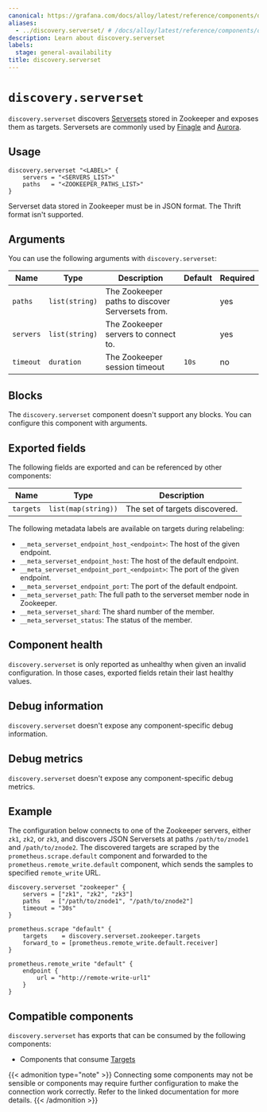 ```yaml
---
canonical: https://grafana.com/docs/alloy/latest/reference/components/discovery/discovery.serverset/
aliases:
  - ../discovery.serverset/ # /docs/alloy/latest/reference/components/discovery.serverset/
description: Learn about discovery.serverset
labels:
  stage: general-availability
title: discovery.serverset
---
```


# `discovery.serverset`

`discovery.serverset` discovers [Serversets][] stored in Zookeeper and exposes them as targets.
Serversets are commonly used by [Finagle][] and [Aurora][].

[Serversets]: https://github.com/twitter/finagle/tree/develop/finagle-serversets
[Finagle]: https://twitter.github.io/finagle/
[Aurora]: https://aurora.apache.org/

## Usage

```alloy
discovery.serverset "<LABEL>" {
    servers = "<SERVERS_LIST>"
    paths   = "<ZOOKEEPER_PATHS_LIST>"
}
```

Serverset data stored in Zookeeper must be in JSON format.
The Thrift format isn't supported.

## Arguments

You can use the following arguments with `discovery.serverset`:

Name      | Type           | Description                                      | Default | Required
----------|----------------|--------------------------------------------------|---------|---------
`paths`   | `list(string)` | The Zookeeper paths to discover Serversets from. |         | yes
`servers` | `list(string)` | The Zookeeper servers to connect to.             |         | yes
`timeout` | `duration`     | The Zookeeper session timeout                    | `10s`   | no

## Blocks

The `discovery.serverset` component doesn't support any blocks. You can configure this component with arguments.

## Exported fields

The following fields are exported and can be referenced by other components:

Name      | Type                | Description
----------|---------------------|-------------------------------
`targets` | `list(map(string))` | The set of targets discovered.

The following metadata labels are available on targets during relabeling:

* `__meta_serverset_endpoint_host_<endpoint>`: The host of the given endpoint.
* `__meta_serverset_endpoint_host`: The host of the default endpoint.
* `__meta_serverset_endpoint_port_<endpoint>`: The port of the given endpoint.
* `__meta_serverset_endpoint_port`: The port of the default endpoint.
* `__meta_serverset_path`: The full path to the serverset member node in Zookeeper.
* `__meta_serverset_shard`: The shard number of the member.
* `__meta_serverset_status`: The status of the member.

## Component health

`discovery.serverset` is only reported as unhealthy when given an invalid configuration.
In those cases, exported fields retain their last healthy values.

## Debug information

`discovery.serverset` doesn't expose any component-specific debug information.

## Debug metrics

`discovery.serverset` doesn't expose any component-specific debug metrics.

## Example

The configuration below connects to one of the Zookeeper servers, either `zk1`, `zk2`, or `zk3`, and discovers JSON Serversets at paths `/path/to/znode1` and `/path/to/znode2`.
The discovered targets are scraped by the `prometheus.scrape.default` component and forwarded to the `prometheus.remote_write.default` component, which sends the samples to specified `remote_write` URL.

```alloy
discovery.serverset "zookeeper" {
    servers = ["zk1", "zk2", "zk3"]
    paths   = ["/path/to/znode1", "/path/to/znode2"]
    timeout = "30s"
}

prometheus.scrape "default" {
    targets    = discovery.serverset.zookeeper.targets
    forward_to = [prometheus.remote_write.default.receiver]
}

prometheus.remote_write "default" {
    endpoint {
        url = "http://remote-write-url1"
    }
}
```

<!-- START GENERATED COMPATIBLE COMPONENTS -->

## Compatible components

`discovery.serverset` has exports that can be consumed by the following components:

- Components that consume [Targets](../../../compatibility/#targets-consumers)

{{< admonition type="note" >}}
Connecting some components may not be sensible or components may require further configuration to make the connection work correctly.
Refer to the linked documentation for more details.
{{< /admonition >}}

<!-- END GENERATED COMPATIBLE COMPONENTS -->

